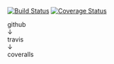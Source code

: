 [![Build Status](https://travis-ci.org/akihiromukae/sample1.svg?branch=master)](https://travis-ci.org/akihiromukae/sample1)
[![Coverage Status](https://coveralls.io/repos/github/akihiromukae/sample1/badge.svg?branch=master)](https://coveralls.io/github/akihiromukae/sample1?branch=master)  

github  
↓  
travis   
↓  
coveralls   


